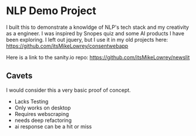 # NLP Demo Project

I built this to demonstrate a knowldge of NLP's tech stack and my creativity as a engineer. I was inspired by Snopes quiz and some AI products I have been exploring. I left out jquery, but I use it in my old projects here:
https://github.com/itsMikeLowrey/consentwebapp

Here is a link to the sanity.io repo:
https://github.com/itsMikeLowrey/newslit

## Cavets

I would consider this a very basic proof of concept.

- Lacks Testing
- Only works on desktop
- Requires webscraping
- needs deep refactoring
- ai response can be a hit or miss
